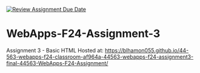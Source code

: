 [![Review Assignment Due Date](https://classroom.github.com/assets/deadline-readme-button-22041afd0340ce965d47ae6ef1cefeee28c7c493a6346c4f15d667ab976d596c.svg)](https://classroom.github.com/a/wPLY8jB2)
# WebApps-F24-Assignment-3
Assignment 3 - Basic HTML
Hosted at: https://blhamon055.github.io/44-563-webapps-f24-classroom-af964a-44563-webapps-f24-assignment3-final-44563-WebApps-F24-Assignment/ 
